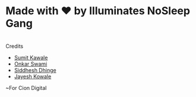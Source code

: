 # Made with ❤️ by **Illuminates NoSleep Gang**
<br>
Credits

*   [Sumit Kawale](https://github.com/sumitkawale)
*   [Onkar Swami](https://github.com/omiswami99)
*   [Siddhesh Dhinge](https://github.com/SiddheshDhinge)
*   [Jayesh Kowale](https://github.com/jayeshkowale)

 ~For Cion Digital

